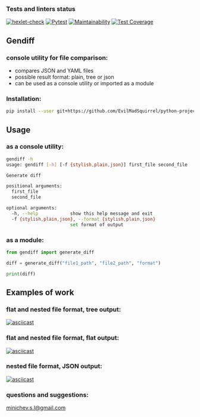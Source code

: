 ### Tests and linters status

[![hexlet-check](https://github.com/EvilMadSquirrel/python-project-lvl2/actions/workflows/hexlet-check.yml/badge.svg)](https://github.com/EvilMadSquirrel/python-project-lvl2/actions/workflows/hexlet-check.yml)
[![Pytest](https://github.com/EvilMadSquirrel/python-project-lvl2/actions/workflows/pytest.yml/badge.svg)](https://github.com/EvilMadSquirrel/python-project-lvl2/actions/workflows/pytest.yml)
[![Maintainability](https://api.codeclimate.com/v1/badges/7039217e4b390cc65991/maintainability)](https://codeclimate.com/github/EvilMadSquirrel/python-project-lvl2/maintainability) 
[![Test Coverage](https://api.codeclimate.com/v1/badges/7039217e4b390cc65991/test_coverage)](https://codeclimate.com/github/EvilMadSquirrel/python-project-lvl2/test_coverage)

## Gendiff
### console utility for file comparison:
- compares JSON and YAML files
- possible result format: plain, tree or json
- can be used as a console utility or imported as a module

### Installation:

```bash
pip install --user git+https://github.com/EvilMadSquirrel/python-project-lvl2.git
```

## Usage
### as a console utility:

```bash
gendiff -h
usage: gendiff [-h] [-f {stylish,plain,json}] first_file second_file

Generate diff

positional arguments:
  first_file
  second_file

optional arguments:
  -h, --help            show this help message and exit
  -f {stylish,plain,json}, --format {stylish,plain,json}
                        set format of output
```

### as a module:
```python
from gendiff import generate_diff

diff = generate_diff("file1_path", "file2_path", "format")

print(diff)
```

## Examples of work

### flat and nested file format, tree output:
[![asciicast](https://asciinema.org/a/456864.svg)](https://asciinema.org/a/456864)

### flat and nested file format, flat output:
[![asciicast](https://asciinema.org/a/457096.svg)](https://asciinema.org/a/457096)

### nested file format, JSON output:
[![asciicast](https://asciinema.org/a/457175.svg)](https://asciinema.org/a/457175)

### questions and suggestions:
<minichev.s.l@gmail.com>